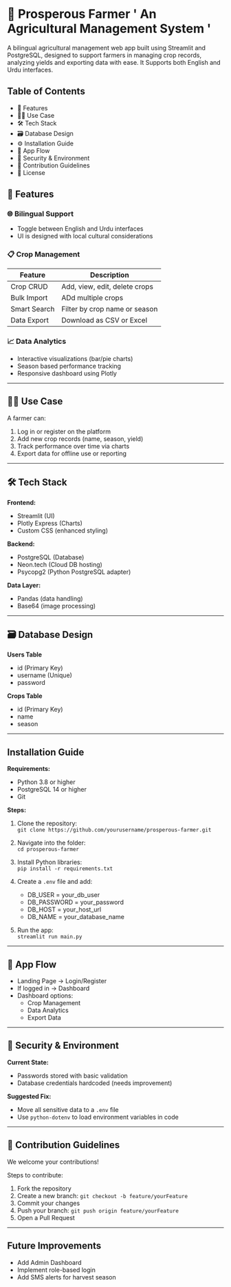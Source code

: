 # 🌱 Prosperous Farmer ' An Agricultural Management System '


A bilingual agricultural management web app built using Streamlit and PostgreSQL, designed to support farmers in managing crop records, analyzing yields and exporting data with ease. It Supports both English and Urdu interfaces.


##  Table of Contents
- 🚀 Features
- 🧑‍🌾 Use Case
- 🛠 Tech Stack
- 🗃 Database Design
- ⚙️ Installation Guide
- 🔁 App Flow
- 🔐 Security & Environment
- 🤝 Contribution Guidelines
- 📄 License


## 🚀 Features

### 🌐 Bilingual Support
- Toggle between English and Urdu interfaces
- UI is designed with local cultural considerations

### 📋 Crop Management

| Feature         | Description                           |
|-----------------|---------------------------------------|
| Crop CRUD       | Add, view, edit, delete crops         |
| Bulk Import     | ADd multiple crops                    |
| Smart Search    | Filter by crop name or season         |
| Data Export     | Download as CSV or Excel              |

### 📈 Data Analytics
- Interactive visualizations (bar/pie charts)
- Season based performance tracking
- Responsive dashboard using Plotly

---

## 🧑‍🌾 Use Case

A farmer can:
1. Log in or register on the platform  
2. Add new crop records (name, season, yield)  
3. Track performance over time via charts  
4. Export data for offline use or reporting

---

## 🛠 Tech Stack

**Frontend:**
- Streamlit (UI)
- Plotly Express (Charts)
- Custom CSS (enhanced styling)

**Backend:**
- PostgreSQL (Database)
- Neon.tech (Cloud DB hosting)
- Psycopg2 (Python PostgreSQL adapter)

**Data Layer:**
- Pandas (data handling)
- Base64 (image processing)

---

## 🗃 Database Design

**Users Table**
- id (Primary Key)  
- username (Unique)  
- password  
  

**Crops Table**
- id (Primary Key)  
- name  
- season  

---

## Installation Guide

**Requirements:**
- Python 3.8 or higher
- PostgreSQL 14 or higher
- Git

**Steps:**
1. Clone the repository:  
   `git clone https://github.com/yourusername/prosperous-farmer.git`  

2. Navigate into the folder:  
   `cd prosperous-farmer`  

3. Install Python libraries:  
   `pip install -r requirements.txt`

4. Create a `.env` file and add:
   - DB_USER = your_db_user  
   - DB_PASSWORD = your_password  
   - DB_HOST = your_host_url  
   - DB_NAME = your_database_name

5. Run the app:  
   `streamlit run main.py`

---

## 🔁 App Flow

- Landing Page → Login/Register  
- If logged in → Dashboard  
- Dashboard options:  
  - Crop Management  
  - Data Analytics  
  - Export Data

---

## 🔐 Security & Environment

**Current State:**
- Passwords stored with basic validation
- Database credentials hardcoded (needs improvement)

**Suggested Fix:**
- Move all sensitive data to a `.env` file  
- Use `python-dotenv` to load environment variables in code

---

## 🤝 Contribution Guidelines

We welcome your contributions!

Steps to contribute:
1. Fork the repository  
2. Create a new branch: `git checkout -b feature/yourFeature`  
3. Commit your changes  
4. Push your branch: `git push origin feature/yourFeature`  
5. Open a Pull Request

---


## Future Improvements

- Add Admin Dashboard  
- Implement role-based login  
- Add SMS alerts for harvest season  
